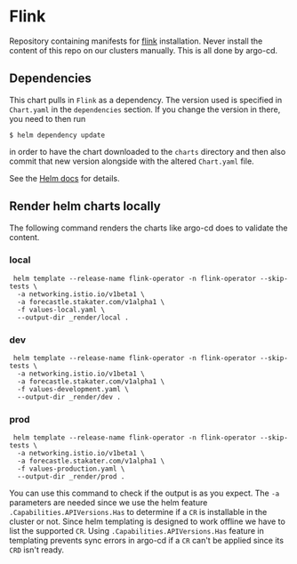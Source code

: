 # Flink

Repository containing manifests for
[flink](https://nightlies.apache.org/flink/flink-kubernetes-operator-docs-main/docs/operations/helm/)
installation. Never install the content of this repo on our clusters manually. This is all done by argo-cd.

## Dependencies

This chart pulls in `Flink` as a dependency. The version
used is specified in `Chart.yaml` in the `dependencies` section.
If you change the version in there, you need to then run

    $ helm dependency update

in order to have the chart downloaded to the `charts` directory
and then also commit that new version alongside with the altered
`Chart.yaml` file.

See the [Helm docs](https://helm.sh/docs/topics/charts/#chart-dependencies)
for details.


## Render helm charts locally

The following command renders the charts like argo-cd does to validate the content.

### local

```
 helm template --release-name flink-operator -n flink-operator --skip-tests \
  -a networking.istio.io/v1beta1 \
  -a forecastle.stakater.com/v1alpha1 \
  -f values-local.yaml \
  --output-dir _render/local . 
```

### dev

```
 helm template --release-name flink-operator -n flink-operator --skip-tests \
  -a networking.istio.io/v1beta1 \
  -a forecastle.stakater.com/v1alpha1 \
  -f values-development.yaml \
  --output-dir _render/dev . 
```

### prod

```
 helm template --release-name flink-operator -n flink-operator --skip-tests \
  -a networking.istio.io/v1beta1 \
  -a forecastle.stakater.com/v1alpha1 \
  -f values-production.yaml \
  --output-dir _render/prod . 
```

You can use this command to check if the output is as you expect. The `-a` parameters are needed since we use the
helm feature `.Capabilities.APIVersions.Has` to determine if a `CR` is installable in the cluster or not. Since
helm templating is designed to work offline we have to list the supported `CR`. Using `.Capabilities.APIVersions.Has`
feature in templating prevents sync errors in argo-cd if a `CR` can't be applied since its `CRD` isn't ready.
